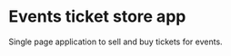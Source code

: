 # Events ticket store app

<p>
    Single page application to sell and buy tickets for events.
</p>





